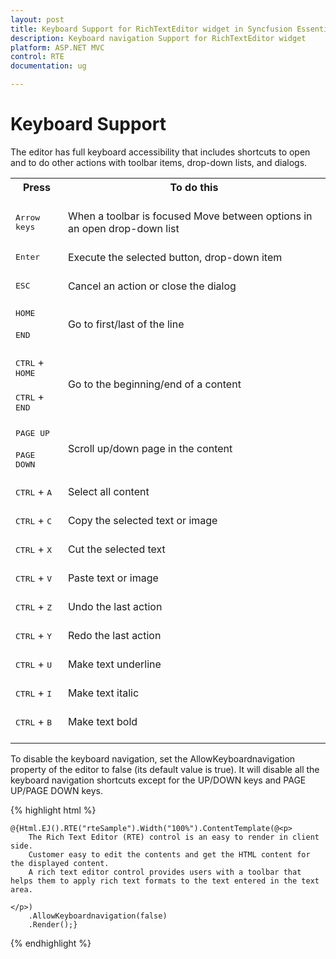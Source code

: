 ```yaml
---
layout: post
title: Keyboard Support for RichTextEditor widget in Syncfusion Essential ASP.NET MVC
description: Keyboard navigation Support for RichTextEditor widget
platform: ASP.NET MVC
control: RTE
documentation: ug

---
```

# Keyboard Support

The editor has full keyboard accessibility that includes shortcuts to open and to do other actions with toolbar items, drop-down lists, and dialogs.

<table>
<tr>
<th>
Press<br/><br/></th><th>
To do this<br/><br/></th></tr>
<tr>
<td>
<kbd>Arrow keys</kbd><br/><br/></td><td>
When a toolbar is focused  Move between options in an open drop-down list<br/><br/></td></tr>
<tr>
<td>
<kbd>Enter</kbd><br/><br/></td><td>
Execute the selected button, drop-down item<br/><br/></td></tr>
<tr>
<td>
<kbd>ESC</kbd><br/><br/></td><td>
Cancel an action or close the dialog<br/><br/></td></tr>
<tr>
<td>
<kbd>HOME</kbd> <br/><br/><kbd>END</kbd><br/><br/></td><td>
Go to first/last of the line<br/><br/></td></tr>
<tr>
<td>
<kbd>CTRL</kbd> + <kbd>HOME</kbd> <br/><br/><kbd>CTRL</kbd> + <kbd>END</kbd><br/><br/></td><td>
Go to the beginning/end of a content<br/><br/></td></tr>
<tr>
<td>
<kbd>PAGE UP </kbd><br/><br/><kbd>PAGE DOWN</kbd><br/><br/></td><td>
Scroll up/down page in the content<br/><br/></td></tr>
<tr>
<td>
<kbd>CTRL</kbd> + <kbd>A</kbd><br/><br/></td><td>
Select all content<br/><br/></td></tr>
<tr>
<td>
<kbd>CTRL</kbd> + <kbd>C</kbd><br/><br/></td><td>
Copy the selected text or image<br/><br/></td></tr>
<tr>
<td>
<kbd>CTRL</kbd> + <kbd>X</kbd><br/><br/></td><td>
Cut the selected text<br/><br/></td></tr>
<tr>
<td>
<kbd>CTRL</kbd> + <kbd>V</kbd><br/><br/></td><td>
Paste text or image<br/><br/></td></tr>
<tr>
<td>
<kbd>CTRL</kbd> + <kbd>Z</kbd><br/><br/></td><td>
Undo the last action<br/><br/></td></tr>
<tr>
<td>
<kbd>CTRL</kbd> + <kbd>Y</kbd><br/><br/></td><td>
Redo the last action<br/><br/></td></tr>
<tr>
<td>
<kbd>CTRL</kbd> + <kbd>U</kbd><br/><br/></td><td>
Make text underline<br/><br/></td></tr>
<tr>
<td>
<kbd>CTRL</kbd>  + <kbd>I</kbd><br/><br/></td><td>
Make text italic<br/><br/></td></tr>
<tr>
<td>
<kbd>CTRL</kbd> + <kbd>B</kbd><br/><br/></td><td>
Make text bold<br/><br/></td></tr></table>

To disable the keyboard navigation, set the AllowKeyboardnavigation property of the editor to false (its default value is true). It will disable all the keyboard navigation shortcuts except for the UP/DOWN keys and PAGE UP/PAGE DOWN keys.

{% highlight html %}


    @{Html.EJ().RTE("rteSample").Width("100%").ContentTemplate(@<p>
        The Rich Text Editor (RTE) control is an easy to render in client side.
        Customer easy to edit the contents and get the HTML content for the displayed content.
        A rich text editor control provides users with a toolbar that helps them to apply rich text formats to the text entered in the text area.
    
    </p>)
        .AllowKeyboardnavigation(false)
        .Render();}
  

{% endhighlight %}